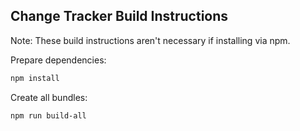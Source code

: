## Change Tracker Build Instructions

Note: These build instructions aren't necessary if installing via npm.

Prepare dependencies:
```bash
npm install
 ```

Create all bundles:
```bash
npm run build-all
```
